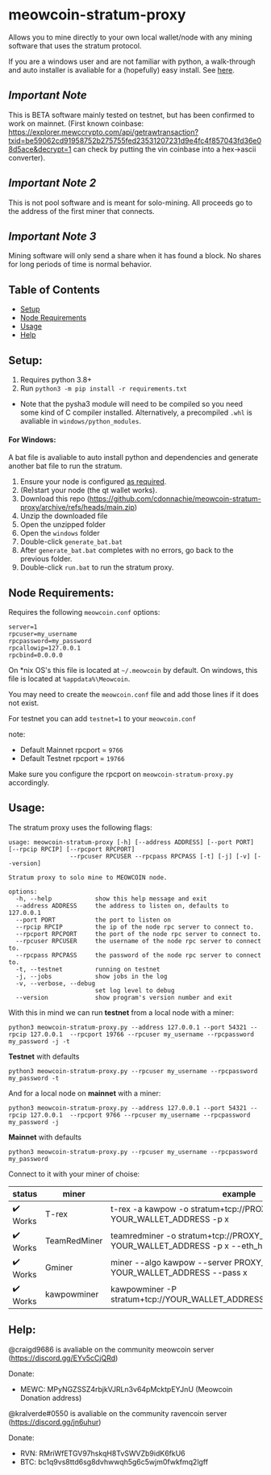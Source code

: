 # meowcoin-stratum-proxy
Allows you to mine directly to your own local wallet/node with any mining software that uses the stratum protocol.

If you are a windows user and are not familiar with python, a walk-through and auto installer is avaliable for a (hopefully) easy install. See [here](#windows).

## *Important Note*
This is BETA software mainly tested on testnet, but has been confirmed to work on mainnet. (First known coinbase: https://explorer.mewccrypto.com/api/getrawtransaction?txid=be59062cd91958752b275755fed23531207231d9e4fc4f857043fd36e08d5ace&decrypt=1 can check by putting the vin coinbase into a hex->ascii converter).

## *Important Note 2*
This is not pool software and is meant for solo-mining. All proceeds go to the address of the first miner that connects.

## *Important Note 3*
Mining software will only send a share when it has found a block. No shares for long periods of time is normal behavior.

## Table of Contents  
- [Setup](#setup)
- [Node Requirements](#node)
- [Usage](#usage)
- [Help](#help)

<a name="setup"/>

## Setup:

1. Requires python 3.8+
2. Run `python3 -m pip install -r requirements.txt`
  - Note that the pysha3 module will need to be compiled so you need some kind of C compiler installed. Alternatively, a precompiled `.whl` is avaliable in `windows/python_modules`.

<a name="windows"/>

#### For Windows:
A bat file is avaliable to auto install python and dependencies and generate another bat file to run the stratum.
1. Ensure your node is configured [as required](#node).
2. (Re)start your node (the qt wallet works).
3. Download this repo (https://github.com/cdonnachie/meowcoin-stratum-proxy/archive/refs/heads/main.zip)
4. Unzip the downloaded file
5. Open the unzipped folder
6. Open the `windows` folder
7. Double-click `generate_bat.bat`
8. After `generate_bat.bat` completes with no errors, go back to the previous folder.
9. Double-click `run.bat` to run the stratum proxy.

<a name="node"/>

## Node Requirements:

Requires the following `meowcoin.conf` options:
```
server=1
rpcuser=my_username
rpcpassword=my_password
rpcallowip=127.0.0.1
rpcbind=0.0.0.0
```
On *nix OS's this file is located at `~/.meowcoin` by default. On windows, this file is located at `%appdata%\Meowcoin`.

You may need to create the `meowcoin.conf` file and add those lines if it does not exist.

For testnet you can add `testnet=1` to your `meowcoin.conf`

note:
- Default Mainnet rpcport = `9766`
- Default Testnet rpcport = `19766`

Make sure you configure the rpcport on `meowcoin-stratum-proxy.py` accordingly.

<a name="usage"/>

## Usage:
The stratum proxy uses the following flags:
```
usage: meowcoin-stratum-proxy [-h] [--address ADDRESS] [--port PORT] [--rpcip RPCIP] [--rpcport RPCPORT] 
                 --rpcuser RPCUSER --rpcpass RPCPASS [-t] [-j] [-v] [--version]

Stratum proxy to solo mine to MEOWCOIN node.

options:
  -h, --help            show this help message and exit
  --address ADDRESS     the address to listen on, defaults to 127.0.0.1
  --port PORT           the port to listen on
  --rpcip RPCIP         the ip of the node rpc server to connect to.
  --rpcport RPCPORT     the port of the node rpc server to connect to.
  --rpcuser RPCUSER     the username of the node rpc server to connect to.
  --rpcpass RPCPASS     the password of the node rpc server to connect to.
  -t, --testnet         running on testnet
  -j, --jobs            show jobs in the log
  -v, --verbose, --debug
                        set log level to debug
  --version             show program's version number and exit
```
With this in mind we can run **testnet** from a local node with a miner:
```
python3 meowcoin-stratum-proxy.py --address 127.0.0.1 --port 54321 --rpcip 127.0.0.1  --rpcport 19766 --rpcuser my_username --rpcpassword my_password -j -t
```
**Testnet** with defaults
```
python3 meowcoin-stratum-proxy.py --rpcuser my_username --rpcpassword my_password -t
```
And for a local node on **mainnet** with a miner:
```
python3 meowcoin-stratum-proxy.py --address 127.0.0.1 --port 54321 --rpcip 127.0.0.1  --rpcport 9766 --rpcuser my_username --rpcpassword my_password -j
```
**Mainnet** with defaults
```
python3 meowcoin-stratum-proxy.py --rpcuser my_username --rpcpassword my_password
```

Connect to it with your miner of choise:

| status | miner | example |
| - | - | - |
| :heavy_check_mark: Works | T-rex | t-rex -a kawpow -o stratum+tcp://PROXY_IP:54325 -u YOUR_WALLET_ADDRESS -p x |
| :heavy_check_mark: Works | TeamRedMiner | teamredminer -o stratum+tcp://PROXY_IP:54325 -u YOUR_WALLET_ADDRESS -p x --eth_hash_report=on |
| :heavy_check_mark: Works | Gminer | miner --algo kawpow --server PROXY_IP:54325 --user YOUR_WALLET_ADDRESS --pass x |
| :heavy_check_mark: Works | kawpowminer | kawpowminer -P stratum+tcp://YOUR_WALLET_ADDRESS.worker@PROXY_IP:54325 |

<a name="help"/>

## Help:
@craigd9686 is avaliable on the community meowcoin server (https://discord.gg/EYv5cCjQRd)

Donate: 
  - MEWC: MPyNGZSSZ4rbjkVJRLn3v64pMcktpEYJnU (Meowcoin Donation address)

@kralverde#0550 is avaliable on the community ravencoin server (https://discord.gg/jn6uhur)

Donate: 
  - RVN: RMriWfETGV97hskqH8TvSWVZb9idK6fkU6
  - BTC: bc1q9vs8ttd6sg8dvhwwqh5g6c5wjm0fwkfmq2lgff
